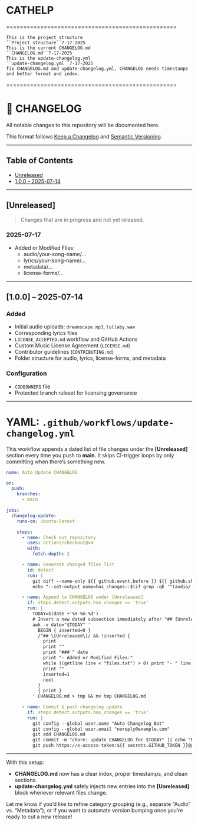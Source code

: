 # CATHELP
==================================================
```
This is the project structure
``Project structure``7-17-2025
This is the current CHANGELOG.md
``CHANGELOG.md``7-17-2025
This is the update-changelog.yml
``update-changelog.yml``7-17-2025
fix CHANGELOG.md and update-changelog.yml, CHANGELOG needs timestamps and better format and index.
```
==================================================

# 📜 CHANGELOG

All notable changes to this repository will be documented here.  

This format follows [Keep a Changelog](https://keepachangelog.com/en/1.0.0/) and [Semantic Versioning](https://semver.org/spec/v2.0.0.html).  

---

## Table of Contents

- [Unreleased](#unreleased)  
- [1.0.0 – 2025-07-14](#100-–-2025-07-14)  

---

## [Unreleased]

> Changes that are in progress and not yet released.

### 2025-07-17

- Added or Modified Files:  
  - audio/your-song-name/…  
  - lyrics/your-song-name/…  
  - metadata/…  
  - license-forms/…

---

## [1.0.0] – 2025-07-14

### Added

- Initial audio uploads: `dreamscape.mp3`, `lullaby.wav`  
- Corresponding lyrics files  
- `LICENSE_ACCEPTED.md` workflow and GitHub Actions  
- Custom Music License Agreement (`LICENSE.md`)  
- Contributor guidelines (`CONTRIBUTING.md`)  
- Folder structure for audio, lyrics, license-forms, and metadata  

### Configuration

- `CODEOWNERS` file  
- Protected branch ruleset for licensing governance  

---

# YAML: `.github/workflows/update-changelog.yml`

This workflow appends a dated list of file changes under the **[Unreleased]** section every time you push to **main**. It skips CI-trigger loops by only committing when there’s something new.

```yaml
name: Auto Update CHANGELOG

on:
  push:
    branches:
      - main

jobs:
  changelog-update:
    runs-on: ubuntu-latest

    steps:
      - name: Check out repository
        uses: actions/checkout@v4
        with:
          fetch-depth: 2

      - name: Generate changed files list
        id: detect
        run: |
          git diff --name-only ${{ github.event.before }} ${{ github.sha }} > files.txt
          echo "::set-output name=has_changes::$(if grep -qE '^(audio/|lyrics/|metadata/|license-forms/)' files.txt; then echo 'true'; else echo 'false'; fi)"

      - name: Append to CHANGELOG under [Unreleased]
        if: steps.detect.outputs.has_changes == 'true'
        run: |
          TODAY=$(date +'%Y-%m-%d')
          # Insert a new dated subsection immediately after "## [Unreleased]"
          awk -v date="$TODAY" '
            BEGIN { inserted=0 }
            /^## \[Unreleased\]/ && !inserted {
              print
              print ""
              print "### " date
              print "- Added or Modified Files:"
              while ((getline line < "files.txt") > 0) print "- " line
              print ""
              inserted=1
              next
            }
            { print }
          ' CHANGELOG.md > tmp && mv tmp CHANGELOG.md

      - name: Commit & push changelog update
        if: steps.detect.outputs.has_changes == 'true'
        run: |
          git config --global user.name "Auto Changelog Bot"
          git config --global user.email "noreply@example.com"
          git add CHANGELOG.md
          git commit -m "chore: update CHANGELOG for $TODAY" || echo "No changes to commit"
          git push https://x-access-token:${{ secrets.GITHUB_TOKEN }}@github.com/${{ github.repository }} HEAD:main
```

---

With this setup:

- **CHANGELOG.md** now has a clear index, proper timestamps, and clean sections.  
- **update-changelog.yml** safely injects new entries into the **[Unreleased]** block whenever relevant files change.  

Let me know if you’d like to refine category grouping (e.g., separate “Audio” vs. “Metadata”), or if you want to automate version bumping once you’re ready to cut a new release!

